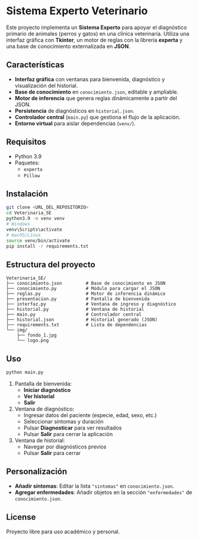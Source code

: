 # Sistema Experto Veterinario

Este proyecto implementa un **Sistema Experto** para apoyar el diagnóstico primario de animales (perros y gatos) en una clínica veterinaria. Utiliza una interfaz gráfica con **Tkinter**, un motor de reglas con la librería **experta** y una base de conocimiento externalizada en **JSON**.

## Características

- **Interfaz gráfica** con ventanas para bienvenida, diagnóstico y visualización del historial.
- **Base de conocimiento** en `conocimiento.json`, editable y ampliable.
- **Motor de inferencia** que genera reglas dinámicamente a partir del JSON.
- **Persistencia** de diagnósticos en `historial.json`.
- **Controlador central** (`main.py`) que gestiona el flujo de la aplicación.
- **Entorno virtual** para aislar dependencias (`venv/`).

## Requisitos

- Python 3.9
- Paquetes:
  - `experta`
  - `Pillow`

## Instalación

```bash
git clone <URL_DEL_REPOSITORIO>
cd Veterinaria_SE
python3.9 -m venv venv
# Windows
venv\Scripts\activate
# macOS/Linux
source venv/bin/activate
pip install -r requirements.txt
```

## Estructura del proyecto

```
Veterinaria_SE/
├── conocimiento.json         # Base de conocimiento en JSON
├── conocimiento.py           # Módulo para cargar el JSON
├── reglas.py                 # Motor de inferencia dinámico
├── presentacion.py           # Pantalla de bienvenida
├── interfaz.py               # Ventana de ingreso y diagnóstico
├── historial.py              # Ventana de historial
├── main.py                   # Controlador central
├── historial.json            # Historial generado (JSON)
├── requirements.txt          # Lista de dependencias
└── img/
    ├── fondo_1.jpg
    └── logo.png
```

## Uso

```bash
python main.py
```

1. Pantalla de bienvenida:
   - **Iniciar diagnóstico**
   - **Ver historial**
   - **Salir**
2. Ventana de diagnóstico:
   - Ingresar datos del paciente (especie, edad, sexo, etc.)
   - Seleccionar síntomas y duración
   - Pulsar **Diagnosticar** para ver resultados
   - Pulsar **Salir** para cerrar la aplicación
3. Ventana de historial:
   - Navegar por diagnósticos previos
   - Pulsar **Salir** para cerrar

## Personalización

- **Añadir síntomas**: Editar la lista `"sintomas"` en `conocimiento.json`.
- **Agregar enfermedades**: Añadir objetos en la sección `"enfermedades"` de `conocimiento.json`.

## License

Proyecto libre para uso académico y personal.
